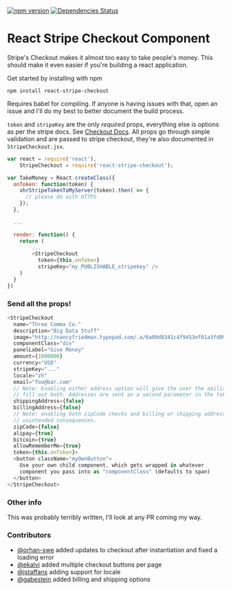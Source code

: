 [![npm version](https://badge.fury.io/js/react-stripe-checkout.svg)](http://badge.fury.io/js/react-stripe-checkout)
[![Dependencies Status](https://david-dm.org/azmenak/react-stripe-checkout.svg?style=flat-square)](https://david-dm.org/react-stripe-checkout)

# React Stripe Checkout Component
Stripe's Checkout makes it almost too easy to take people's money.
This should make it even easier if you're building a react
application.

Get started by installing with npm

    npm install react-stripe-checkout

Requires babel for compiling. If anyone is having issues with that,
open an issue and I'll do my best to better document the build process.

`token` and `stripeKey` are the only *required* props,
everything else is options as per the stripe docs. See [Checkout
Docs](https://stripe.com/docs/checkout#integration-custom). All props
go through simple validation and are passed to stripe checkout, they're
also documented in `StripeCheckout.jsx`.

```javascript
var react = require('react'),
    StripeCheckout = require('react-stripe-checkout');

var TakeMoney = React.createClass({
  onToken: function(token) {
    xhrStripeTokenToMyServer(token).then( => {
      // please do with HTTPS
    });
  },

  ...

  render: function() {
    return (
        ...
        <StripeCheckout
          token={this.onToken}
          stripeKey="my_PUBLISHABLE_stripekey" />
    )
  }
})
```

### Send all the props!

```javascript
<StripeCheckout
  name="Three Comma Co."
  description="Big Data Stuff"
  image="http://nancyfriedman.typepad.com/.a/6a00d8341c4f9453ef01a3fd095a0b970b-pi"
  componentClass="div"
  panelLabel="Give Money"
  amount={1000000}
  currency="USD"
  stripeKey="..."
  locale="zh"
  email="foo@bar.com"
  // Note: Enabling either address option will give the user the ability to
  // fill out both. Addresses are sent as a second parameter in the token callback.
  shippingAddress={false}
  billingAddress={false}
  // Note: enabling both zipCode checks and billing or shipping address can have
  // unintended consequences.
  zipCode={false}
  alipay={true}
  bitcoin={true}
  allowRememberMe={true}
  token={this.onToken}>
  <button className="myOwnButton">
    Use your own child component, which gets wrapped in whatever
    component you pass into as "componentClass" (defaults to span)
  </button>
</StripeCheckout>
```

### Other info
This was probably terribly written, I'll look at any PR coming my way.

### Contributors
- [@orhan-swe](https://github.com/orhan-swe) added updates to checkout after instantiation and fixed a loading error
- [@ekalvi](https://github.com/ekalvi) added multiple checkout buttons per page
- [@jstaffans](https://github.com/jstaffans) adding support for locale
- [@gabestein](https://github.com/gabestein) added billing and shipping options
